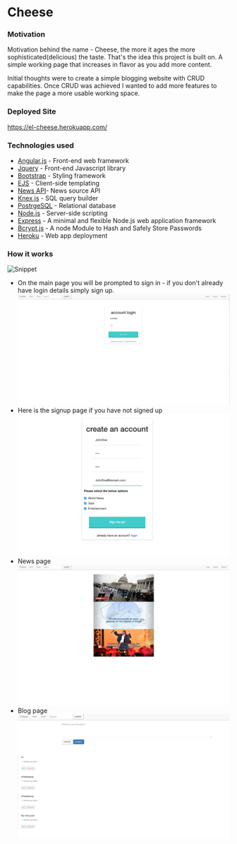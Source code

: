 # Cheese

### Motivation
Motivation behind the name - Cheese, the more it ages the more sophisticated(delicious) the taste. That's the idea this project is built on. A simple working page that increases in flavor as you add more content.

Initial thoughts were to create a simple blogging website with CRUD capabilities. Once CRUD was achieved I wanted to add more features to make the page a more usable working space.

### Deployed Site
 https://el-cheese.herokuapp.com/

### Technologies used
* [Angular.js](https://docs.angularjs.org/guide/introduction)  - Front-end web framework
* [Jquery](https://jquery.com/) - Front-end Javascript library
* [Bootstrap](http://getbootstrap.com/) - Styling framework
* [EJS](http://www.embeddedjs.com/) - Client-side templating
* [News API](https://newsapi.org/)- News source API
* [Knex.js](http://knexjs.org/) - SQL query builder
* [PostrgeSQL](https://www.postgresql.org/) - Relational database
* [Node.js](https://nodejs.org/en/) - Server-side scripting
* [Express](https://expressjs.com/) - A minimal and flexible Node.js web application framework
* [Bcrypt.js](https://github.com/dcodeIO/bcrypt.js/blob/master/README.md) - A node Module to Hash and Safely Store Passwords
* [Heroku](https://www.heroku.com/) - Web app deployment


### How it works

  ![Snippet](https://media.giphy.com/media/xT1R9JOVGJNBacNcBy/giphy.gif "Cheese snippet")
* On the main page you will be prompted to sign in - if you don't already have login details simply sign up.
![Landing Page](./Images/Login.png "Cheese Landing Page")
* Here is the signup page if you have not signed up
![Signup Page](./Images/SignUp.png "Signup Page")
* News page
![News Page](./Images/News.png "News Page")
* Blog page
![Blog Page](./Images/Blog.png "Blog Page")
